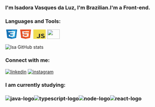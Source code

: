 
<h3>I'm <strong>Isadora Vasques da Luz</strong>, I'm Brazilian.I'm a Front-end. </h3>
<h3 align="left">Languages and Tools:</h3> <p align="left"> <img target="blank" src= "https://raw.githubusercontent.com/devicons/devicon/6910f0503efdd315c8f9b858234310c06e04d9c0/icons/css3/css3-original.svg"  height="30" width="40"> <img target="blank" src="https://raw.githubusercontent.com/devicons/devicon/6910f0503efdd315c8f9b858234310c06e04d9c0/icons/html5/html5-original.svg"height="30" width="40">  <img target="blank" src = "https://raw.githubusercontent.com/devicons/devicon/6910f0503efdd315c8f9b858234310c06e04d9c0/icons/javascript/javascript-original.svg" height="30" width="40"> <img target="blank" src= "https://img.shields.io/badge/C%23-239120?style=for-the-badge&logo=c-sharp&logoColor=white" height="30" width="40">
</p>



![Isa GitHub stats](https://github-readme-stats.vercel.app/api?username=isadoravasquesluz&theme=buefyicons=true)


<h3 align="left">Connect with me:</h3>
<p align="left">

<a href="https://www.linkedin.com/in/isadora-vasques-da-luz-962218304/" target="blank"><img align="center" src="https://cdn.jsdelivr.net/npm/simple-icons@3.0.1/icons/linkedin.svg" alt="linkedin" height="30" width="40" /></a>
<a href="https://www.instagram.com/isadoravasques_/" target="blank"><img align="center" src="https://cdn.jsdelivr.net/npm/simple-icons@3.0.1/icons/instagram.svg" alt="instagram" height="30" width="40" /></a>


<h3>I am currently studying:<h3> 
<p align="left">
 <img align="left" alt ="java-logo" src= "https://img.shields.io/badge/JavaScript-F7DF1E?style=for-the-badge&logo=javascript&logoColor=black">
 <img align="left" alt= "typescript-logo" src= "https://img.shields.io/badge/TypeScript-007ACC?style=for-the-badge&logo=typescript&logoColor=white">
 <img align="left" alt ="node-logo" src= "https://img.shields.io/badge/Node.js-43853D?style=for-the-badge&logo=node.js&logoColor=white">
<img align="left" alt ="react-logo" src="https://img.shields.io/badge/React-20232A?style=for-the-badge&logo=react&logoColor=61DAFB"> </p>
